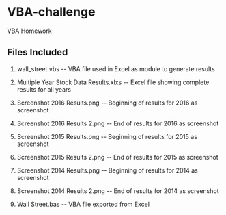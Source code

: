# VBA-challenge
 VBA Homework

Files Included
---------------
1) wall_street.vbs -- VBA file used in Excel as module to generate results

2) Multiple Year Stock Data Results.xlxs -- Excel file showing complete results for all years

3) Screenshot 2016 Results.png -- Beginning of results for 2016 as screenshot

4) Screenshot 2016 Results 2.png -- End of results for 2016 as screenshot
   
5) Screenshot 2015 Results.png -- Beginning of results for 2015 as screenshot

6) Screenshot 2015 Results 2.png -- End of results for 2015 as screenshot

7) Screenshot 2014 Results.png -- Beginning of results for 2014 as screenshot

8) Screenshot 2014 Results 2.png -- End of results for 2014 as screenshot

9) Wall Street.bas -- VBA file exported from Excel
